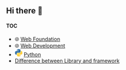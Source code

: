 ## Hi there 👋



#### TOC
- 🌐 [Web Foundation](https://github.com/shanreed25/Web-Foundation)
- 🌐 [Web Development](https://github.com/shanreed25/Web-Development)
- <img src="https://github.com/shanreed25/Web-Foundation/blob/main/WebConcepts/assets/python.png" alt="python symbol" style="width:20px; height:20px;"/> [Python](https://github.com/shanreed25/Python)
- [Difference between Library and framework](https://medium.com/@feruzTeame/difference-between-library-and-framework-d4c255579bee)
<!--
**shanreed25/shanreed25** is a ✨ _special_ ✨ repository because its `README.md` (this file) appears on your GitHub profile.

Here are some ideas to get you started:

- 🔭 I’m currently working on ...
- 🌱 I’m currently learning ...
- 👯 I’m looking to collaborate on ...
- 🤔 I’m looking for help with ...
- 💬 Ask me about ...
- 📫 How to reach me: ...
- 😄 Pronouns: ...
- ⚡ Fun fact: ...
-->
